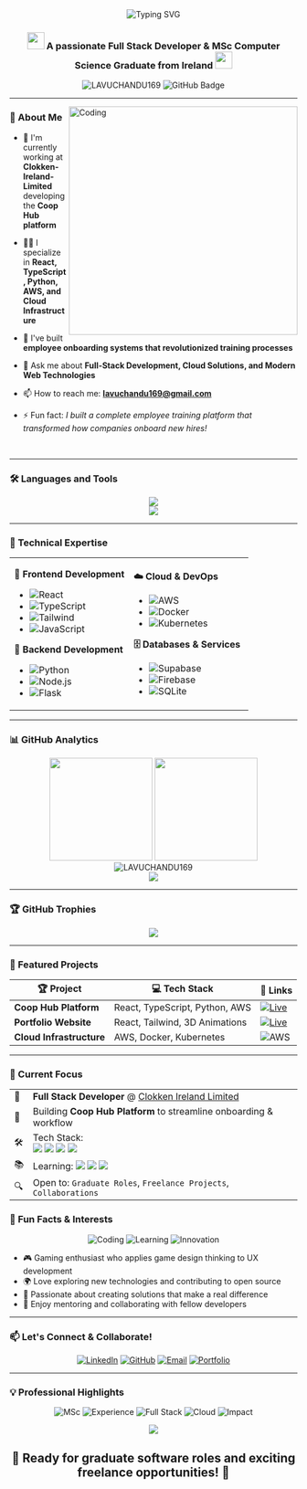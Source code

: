 <div align="center">
  <img src="https://readme-typing-svg.herokuapp.com?font=Fira+Code&weight=600&size=28&pause=1000&color=00D9FF&center=true&vCenter=true&width=600&lines=Hi+%F0%9F%91%8B%2C+I'm+Chandu+Lavu;Full+Stack+Developer;MSc+Computer+Science;Cloud+%26+DevOps+Enthusiast;Ready+to+Innovate!" alt="Typing SVG" />
</div>

<h3 align="center">
  <img src="https://media.giphy.com/media/WUlplcMpOCEmTGBtBW/giphy.gif" width="30">
  A passionate Full Stack Developer & MSc Computer Science Graduate from Ireland
  <img src="https://media.giphy.com/media/WUlplcMpOCEmTGBtBW/giphy.gif" width="30">
</h3>

<div align="center">
  <img src="https://komarev.com/ghpvc/?username=LAVUCHANDU169&label=Profile%20views&color=0e75b6&style=flat" alt="LAVUCHANDU169" />
  <img src="https://img.shields.io/github/followers/LAVUCHANDU169?label=Followers&style=social" alt="GitHub Badge">
</div>

---

<img align="right" alt="Coding" width="400" src="https://media.giphy.com/media/SWoSkN6DxTszqIKEqv/giphy.gif">

### 🚀 About Me

- 🔭 I'm currently working at **Clokken-Ireland-Limited** developing the **Coop Hub platform**

- 👨‍💻 I specialize in **React, TypeScript, Python, AWS, and Cloud Infrastructure**

- 💼 I've built **employee onboarding systems that revolutionized training processes**

- 💬 Ask me about **Full-Stack Development, Cloud Solutions, and Modern Web Technologies**

- 📫 How to reach me: **lavuchandu169@gmail.com**

- ⚡ Fun fact: *I built a complete employee training platform that transformed how companies onboard new hires!*

<br clear="both">

---

### 🛠️ Languages and Tools

<div align="center">
  <img src="https://skillicons.dev/icons?i=react,typescript,python,javascript,html,css,tailwind,nodejs,docker,aws,git,supabase,firebase,vite" />
</div>

<div align="center">
  <img src="https://skillicons.dev/icons?i=flask,sqlite,kubernetes,linux,github,vscode,figma,postman" />
</div>

---

### 🌟 Technical Expertise

<table>
<tr>
<td width="50%">

**🎨 Frontend Development**
- ![React](https://img.shields.io/badge/React-20232A?style=for-the-badge&logo=react&logoColor=61DAFB)
- ![TypeScript](https://img.shields.io/badge/TypeScript-007ACC?style=for-the-badge&logo=typescript&logoColor=white)
- ![Tailwind](https://img.shields.io/badge/Tailwind_CSS-38B2AC?style=for-the-badge&logo=tailwind-css&logoColor=white)
- ![JavaScript](https://img.shields.io/badge/JavaScript-F7DF1E?style=for-the-badge&logo=javascript&logoColor=black)

**🔧 Backend Development**
- ![Python](https://img.shields.io/badge/Python-3776AB?style=for-the-badge&logo=python&logoColor=white)
- ![Node.js](https://img.shields.io/badge/Node.js-43853D?style=for-the-badge&logo=node.js&logoColor=white)
- ![Flask](https://img.shields.io/badge/Flask-000000?style=for-the-badge&logo=flask&logoColor=white)

</td>
<td width="50%">

**☁️ Cloud & DevOps**
- ![AWS](https://img.shields.io/badge/AWS-232F3E?style=for-the-badge&logo=amazon-aws&logoColor=white)
- ![Docker](https://img.shields.io/badge/Docker-2496ED?style=for-the-badge&logo=docker&logoColor=white)
- ![Kubernetes](https://img.shields.io/badge/Kubernetes-326CE5?style=for-the-badge&logo=kubernetes&logoColor=white)

**🗄️ Databases & Services**
- ![Supabase](https://img.shields.io/badge/Supabase-3ECF8E?style=for-the-badge&logo=supabase&logoColor=white)
- ![Firebase](https://img.shields.io/badge/Firebase-039BE5?style=for-the-badge&logo=Firebase&logoColor=white)
- ![SQLite](https://img.shields.io/badge/SQLite-07405E?style=for-the-badge&logo=sqlite&logoColor=white)

</td>
</tr>
</table>

---

### 📊 GitHub Analytics

<div align="center">
  <img height="180em" src="https://github-readme-stats-eight-theta.vercel.app/api?username=LAVUCHANDU169&show_icons=true&theme=tokyonight&include_all_commits=true&count_private=true"/>
  <img height="180em" src="https://github-readme-stats-eight-theta.vercel.app/api/top-langs/?username=LAVUCHANDU169&layout=compact&langs_count=8&theme=tokyonight"/>
</div>

<div align="center">
  <img src="https://github-readme-streak-stats.herokuapp.com/?user=LAVUCHANDU169&theme=tokyonight" alt="LAVUCHANDU169" />
</div>

<div align="center">
  <img src="https://github-readme-activity-graph.vercel.app/graph?username=LAVUCHANDU169&theme=tokyo-night" />
</div>

---

### 🏆 GitHub Trophies
<div align="center">
  <img src="https://github-profile-trophy.vercel.app/?username=LAVUCHANDU169&theme=tokyonight&no-frame=true&no-bg=false&margin-w=4&row=1" />
</div>

---

### 🧠 Featured Projects

<div align="center">

| 🏆 Project | 💻 Tech Stack | 🔗 Links |
|------------|---------------|----------|
| **Coop Hub Platform** | React, TypeScript, Python, AWS | [![Live](https://img.shields.io/badge/Live-0078d4?style=flat-square&logo=microsoft-edge)](https://coop-onboarding-adventure.vercel.app/) |
| **Portfolio Website** | React, Tailwind, 3D Animations | [![Live](https://img.shields.io/badge/Live-0078d4?style=flat-square&logo=microsoft-edge)](https://chandu-portfolio-hub.vercel.app/) |
| **Cloud Infrastructure** | AWS, Docker, Kubernetes | ![AWS](https://img.shields.io/badge/AWS-orange?style=flat-square&logo=amazon-aws) |

</div>

---

### 🎯 Current Focus

<table>
  <tr>
    <td>🚀</td>
    <td><strong>Full Stack Developer</strong> @ <a href="https://www.dnb.com/business-directory/company-profiles.clokken_ireland_limited.6abc3843a27e0e660514613925584b3d.html" target="_blank">Clokken Ireland Limited</a></td>
  </tr>
  <tr>
    <td>💼</td>
    <td>Building <strong>Coop Hub Platform</strong> to streamline onboarding & workflow</td>
  </tr>
  <tr>
    <td>🛠️</td>
    <td>Tech Stack:<br>
      <img src="https://img.shields.io/badge/React-20232A?style=for-the-badge&logo=react&logoColor=61DAFB"/>
      <img src="https://img.shields.io/badge/TypeScript-007ACC?style=for-the-badge&logo=typescript&logoColor=white"/>
      <img src="https://img.shields.io/badge/Python-3776AB?style=for-the-badge&logo=python&logoColor=white"/>
      <img src="https://img.shields.io/badge/AWS-232F3E?style=for-the-badge&logo=amazon-aws&logoColor=white"/>
    </td>
  </tr>
  <tr>
    <td>📚</td>
    <td>Learning:
      <img src="https://img.shields.io/badge/Kubernetes-326ce5?style=flat-square&logo=kubernetes&logoColor=white"/>
      <img src="https://img.shields.io/badge/Microservices-ff6600?style=flat-square"/>
      <img src="https://img.shields.io/badge/DevOps-0a0a0a?style=flat-square&logo=devops&logoColor=white"/>
    </td>
  </tr>
  <tr>
    <td>🔍</td>
    <td>Open to: <code>Graduate Roles</code>, <code>Freelance Projects</code>, <code>Collaborations</code></td>
  </tr>
</table>

### 🌈 Fun Facts & Interests

<div align="center">

![Coding](https://img.shields.io/badge/🚀-Building%20Scalable%20Solutions-blue?style=for-the-badge)
![Learning](https://img.shields.io/badge/📚-Always%20Learning-green?style=for-the-badge)
![Innovation](https://img.shields.io/badge/💡-Innovation%20Driven-orange?style=for-the-badge)

</div>

- 🎮 Gaming enthusiast who applies game design thinking to UX development
- 🌍 Love exploring new technologies and contributing to open source
- 🎯 Passionate about creating solutions that make a real difference
- 🤝 Enjoy mentoring and collaborating with fellow developers

---

### 📫 Let's Connect & Collaborate!

<div align="center">

[![LinkedIn](https://img.shields.io/badge/LinkedIn-0077B5?style=for-the-badge&logo=linkedin&logoColor=white)](https://linkedin.com/in/LAVUCHANDU169)
[![GitHub](https://img.shields.io/badge/GitHub-100000?style=for-the-badge&logo=github&logoColor=white)](https://github.com/LAVUCHANDU169)
[![Email](https://img.shields.io/badge/Gmail-D14836?style=for-the-badge&logo=gmail&logoColor=white)](mailto:lavuchandu169@gmail.com)
[![Portfolio](https://img.shields.io/badge/Portfolio-FF5722?style=for-the-badge&logo=web&logoColor=white)](https://chandu-portfolio-hub.vercel.app/)

</div>

---

### 💡 Professional Highlights

<div align="center">

![MSc](https://img.shields.io/badge/🎓-MSc%20Computer%20Science-blue?style=flat-square)
![Experience](https://img.shields.io/badge/💼-Production%20Experience-green?style=flat-square)
![Full Stack](https://img.shields.io/badge/⚡-Full%20Stack%20Expert-purple?style=flat-square)
![Cloud](https://img.shields.io/badge/☁️-AWS%20Experience-orange?style=flat-square)
![Impact](https://img.shields.io/badge/🚀-Real%20Business%20Impact-red?style=flat-square)

</div>

<div align="center">
  <img src="https://capsule-render.vercel.app/api?type=waving&color=gradient&height=100&section=footer" />
</div>

<div align="center">
  <h2>🚀 Ready for graduate software roles and exciting freelance opportunities! 🌟</h2>
</div>

